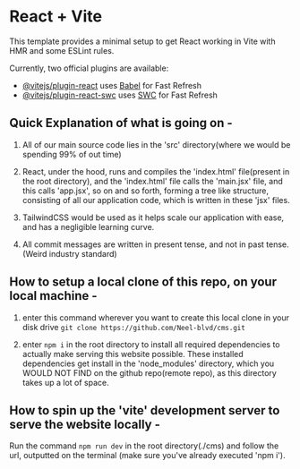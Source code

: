 # React + Vite

This template provides a minimal setup to get React working in Vite with HMR and some ESLint rules.

Currently, two official plugins are available:

- [@vitejs/plugin-react](https://github.com/vitejs/vite-plugin-react/blob/main/packages/plugin-react/README.md) uses [Babel](https://babeljs.io/) for Fast Refresh
- [@vitejs/plugin-react-swc](https://github.com/vitejs/vite-plugin-react-swc) uses [SWC](https://swc.rs/) for Fast Refresh




## Quick Explanation of what is going on - 
1. All of our main source code lies in the 'src' directory(where we would be spending 99% of out time)
   
2. React, under the hood, runs and compiles the 'index.html' file(present in the root directory), and the  'index.html' file calls the 'main.jsx' file, and this calls 'app.jsx', so on and so forth, forming a tree like structure, consisting of all our application code, which is written in these 'jsx' files.
   
3. TailwindCSS would be used as it helps scale our application with ease, and has a negligible learning curve.
   
4. All commit messages are written in present tense, and not in past tense. (Weird industry standard)
    








## How to setup a local clone of this repo, on your local machine -

1. enter this command wherever you want to create this local clone in your disk drive
`git clone https://github.com/Neel-blvd/cms.git`

2. enter `npm i` in the root directory to install all required dependencies to actually make serving this website possible.
These installed dependencies get install in the 'node_modules' directory, which you WOULD NOT FIND on the github repo(remote repo), as this directory takes up a lot of space.





## How to spin up the 'vite' development server to serve the website locally -

Run the command `npm run dev` in the root directory(./cms) and follow the url, outputted on the terminal
    (make sure you've already executed 'npm i').



